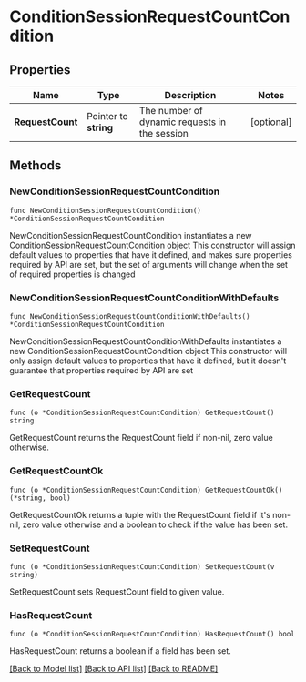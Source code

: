 # ConditionSessionRequestCountCondition

## Properties

Name | Type | Description | Notes
------------ | ------------- | ------------- | -------------
**RequestCount** | Pointer to **string** | The number of dynamic requests in the session | [optional] 

## Methods

### NewConditionSessionRequestCountCondition

`func NewConditionSessionRequestCountCondition() *ConditionSessionRequestCountCondition`

NewConditionSessionRequestCountCondition instantiates a new ConditionSessionRequestCountCondition object
This constructor will assign default values to properties that have it defined,
and makes sure properties required by API are set, but the set of arguments
will change when the set of required properties is changed

### NewConditionSessionRequestCountConditionWithDefaults

`func NewConditionSessionRequestCountConditionWithDefaults() *ConditionSessionRequestCountCondition`

NewConditionSessionRequestCountConditionWithDefaults instantiates a new ConditionSessionRequestCountCondition object
This constructor will only assign default values to properties that have it defined,
but it doesn't guarantee that properties required by API are set

### GetRequestCount

`func (o *ConditionSessionRequestCountCondition) GetRequestCount() string`

GetRequestCount returns the RequestCount field if non-nil, zero value otherwise.

### GetRequestCountOk

`func (o *ConditionSessionRequestCountCondition) GetRequestCountOk() (*string, bool)`

GetRequestCountOk returns a tuple with the RequestCount field if it's non-nil, zero value otherwise
and a boolean to check if the value has been set.

### SetRequestCount

`func (o *ConditionSessionRequestCountCondition) SetRequestCount(v string)`

SetRequestCount sets RequestCount field to given value.

### HasRequestCount

`func (o *ConditionSessionRequestCountCondition) HasRequestCount() bool`

HasRequestCount returns a boolean if a field has been set.


[[Back to Model list]](../README.md#documentation-for-models) [[Back to API list]](../README.md#documentation-for-api-endpoints) [[Back to README]](../README.md)


